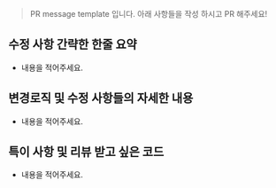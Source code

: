 >PR message template 입니다.
아래 사항들을 작성 하시고 PR 해주세요!

## 수정 사항 간략한 한줄 요약
- 내용을 적어주세요.

## 변경로직 및 수정 사항들의 자세한 내용
- 내용을 적어주세요.

## 특이 사항 및 리뷰 받고 싶은 코드
- 내용을 적어주세요.